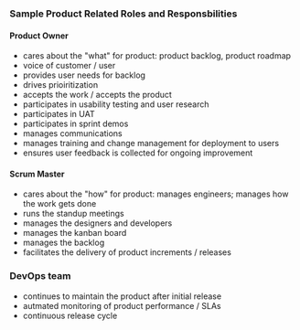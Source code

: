 ### Sample Product Related Roles and Responsbilities

#### Product Owner
- cares about the "what" for product: product backlog, product roadmap
- voice of customer / user
- provides user needs for backlog
- drives prioiritization
- accepts the work / accepts the product
- participates in usability testing and user research
- participates in UAT
- participates in sprint demos 
- manages communications
- manages training and change management for deployment to users
- ensures user feedback is collected for ongoing improvement


#### Scrum Master
- cares about the "how" for product: manages engineers; manages how the work gets done
- runs the standup meetings
- manages the designers and developers
- manages the kanban board
- manages the backlog
- facilitates the delivery of product increments / releases

### DevOps team
- continues to maintain the product after initial release
- autmated monitoring of product performance / SLAs
- continuous release cycle
